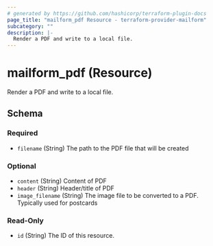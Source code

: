 ```yaml
---
# generated by https://github.com/hashicorp/terraform-plugin-docs
page_title: "mailform_pdf Resource - terraform-provider-mailform"
subcategory: ""
description: |-
  Render a PDF and write to a local file.
---
```


# mailform_pdf (Resource)

Render a PDF and write to a local file.



<!-- schema generated by tfplugindocs -->
## Schema

### Required

- `filename` (String) The path to the PDF file that will be created

### Optional

- `content` (String) Content of PDF
- `header` (String) Header/title of PDF
- `image_filename` (String) The image file to be converted to a PDF. Typically used for postcards

### Read-Only

- `id` (String) The ID of this resource.


